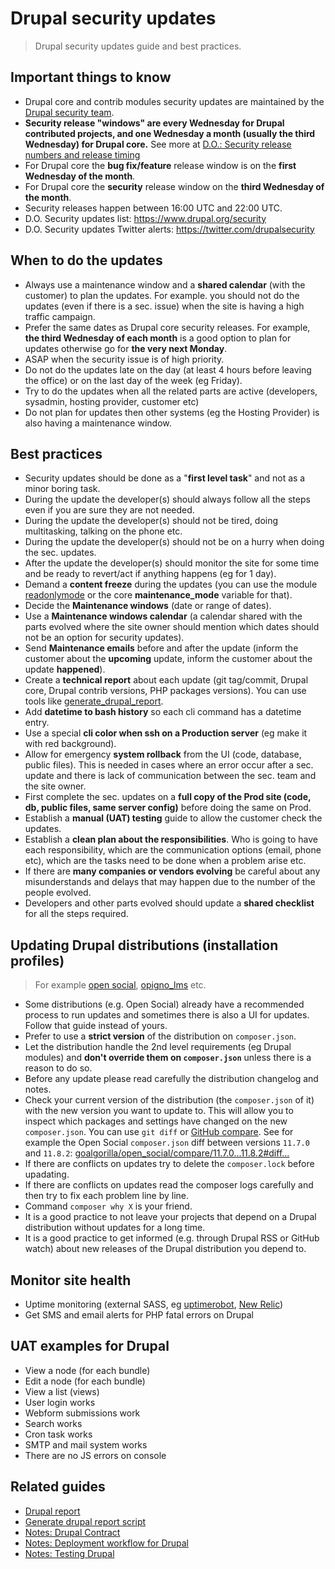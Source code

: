 # Drupal security updates

> Drupal security updates guide and best practices.


## Important things to know

- Drupal core and contrib modules security updates are maintained by the [Drupal security team](https://www.drupal.org/drupal-security-team).
- **Security release "windows" are every Wednesday for Drupal contributed projects, and one Wednesday a month (usually the third Wednesday) for Drupal core.** See more at [D.O.: Security release numbers and release timing](https://www.drupal.org/drupal-security-team/security-release-numbers-and-release-timing)
- For Drupal core the **bug fix/feature** release window is on the **first Wednesday of the month**.
- For Drupal core the **security** release window on the **third Wednesday of the month**.
- Security releases happen between 16:00 UTC and 22:00 UTC.
- D.O. Security updates list: <https://www.drupal.org/security>
- D.O. Security updates Twitter alerts: <https://twitter.com/drupalsecurity>

## When to do the updates

- Always use a maintenance window and a **shared calendar** (with the customer) to plan the updates. For example. you should not do the updates (even if there is a sec. issue) when the site is having a high traffic campaign.
- Prefer the same dates as Drupal core security releases. For example, **the third Wednesday of each month** is a good option to plan for updates otherwise go for **the very next Monday**.
- ASAP when the security issue is of high priority.
- Do not do the updates late on the day (at least 4 hours before leaving the office) or on the last day of the week (eg Friday).
- Try to do the updates when all the related parts are active (developers, sysadmin, hosting provider, customer etc)
- Do not plan for updates then other systems (eg the Hosting Provider) is also having a maintenance window.

## Best practices

- Security updates should be done as a "**first level task**" and not as a minor boring task.
- During the update the developer(s) should always follow all the steps even if you are sure they are not needed.
- During the update the developer(s) should not be tired, doing multitasking, talking on the phone etc.
- During the update the developer(s) should not be on a hurry when doing the sec. updates.
- After the update the developer(s) should monitor the site for some time and be ready to revert/act if anything happens (eg for 1 day).
- Demand a **content freeze** during the updates (you can use the module [readonlymode](https://www.drupal.org/project/readonlymode) or the core **maintenance_mode** variable for that).
- Decide the **Maintenance windows** (date or range of dates).
- Use a **Maintenance windows calendar** (a calendar shared with the parts evolved where the site owner should mention which dates should not be an option for security updates).
- Send **Maintenance emails** before and after the update (inform the customer about the **upcoming** update, inform the customer about the update **happened**).
- Create a **technical report** about each update (git tag/commit, Drupal core, Drupal contrib versions, PHP packages versions). You can use tools like [generate_drupal_report](https://github.com/theodorosploumis/generate_drupal_report).
- Add **datetime to bash history** so each cli command has a datetime entry.
- Use a special **cli color when ssh on a Production server** (eg make it with red background).
- Allow for emergency **system rollback** from the UI (code, database, public files). This is needed in cases where an error occur after a sec. update and there is lack of communication between the sec. team and the site owner.
- First complete the sec. updates on a **full copy of the Prod site (code, db, public files, same server config)** before doing the same on Prod.
- Establish a **manual (UAT) testing** guide to allow the customer check the updates.
- Establish a **clean plan about the responsibilities**. Who is going to have each responsibility, which are the communication options (email, phone etc), which are the tasks need to be done when a problem arise etc.
- If there are **many companies or vendors evolving** be careful about any misunderstands and delays that may happen due to the number of the people evolved.
- Developers and other parts evolved should update a **shared checklist** for all the steps required.

## Updating Drupal distributions (installation profiles)

> For example [open social](https://www.drupal.org/project/social), [opigno_lms](https://www.drupal.org/project/opigno_lms) etc.

- Some distributions (e.g. Open Social) already have a recommended process to run updates and sometimes there is also a UI for updates. Follow that guide instead of yours.
- Prefer to use a **strict version** of the distribution on `composer.json`.
- Let the distribution handle the 2nd level requirements (eg Drupal modules) and **don't override them on `composer.json`** unless there is a reason to do so.
- Before any update please read carefully the distribution changelog and notes.
- Check your current version of the distribution (the `composer.json` of it) with the new version you want to update to. This will allow you to inspect which packages and settings have changed on the new `composer.json`. You can use `git diff` or [GitHub compare](https://docs.github.com/en/pull-requests/committing-changes-to-your-project/viewing-and-comparing-commits/comparing-commits). See for example the Open Social `composer.json` diff between versions `11.7.0` and `11.8.2`: [goalgorilla/open_social/compare/11.7.0...11.8.2#diff...](https://github.com/goalgorilla/open_social/compare/11.7.0...11.8.2#diff-d2ab9925cad7eac58e0ff4cc0d251a937ecf49e4b6bf57f8b95aab76648a9d34)
- If there are conflicts on updates try to delete the `composer.lock` before upadating.
- If there are conflicts on updates read the composer logs carefully and then try to fix each problem line by line.
- Command `composer why X` is your friend.
- It is a good practice to not leave your projects that depend on a Drupal distribution without updates for a long time.
- It is a good practice to get informed (e.g. through Drupal RSS or GitHub watch) about new releases of the Drupal distribution you depend to.


## Monitor site health

- Uptime monitoring (external SASS, eg [uptimerobot](https://uptimerobot.com), [New Relic](https://newrelic.com))
- Get SMS and email alerts for PHP fatal errors on Drupal

## UAT examples for Drupal

- View a node (for each bundle)
- Edit a node (for each bundle)
- View a list (views)
- User login works
- Webform submissions work
- Search works
- Cron task works
- SMTP and mail system works
- There are no JS errors on console

## Related guides

- [Drupal report](https://github.com/theodorosploumis/drupal-report)
- [Generate drupal report script](https://github.com/theodorosploumis/generate_drupal_report)
- [Notes: Drupal Contract](contract.md)
- [Notes: Deployment workflow for Drupal](deployment-workflow.md)
- [Notes: Testing Drupal](testing/README.md)
